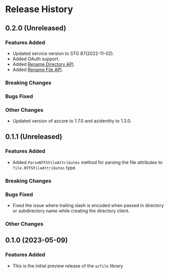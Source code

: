 # Release History

## 0.2.0 (Unreleased)

### Features Added

* Updated service version to STG 87(2022-11-02).
* Added OAuth support.
* Added [Rename Directory API](https://learn.microsoft.com/rest/api/storageservices/rename-directory).
* Added [Rename File API](https://learn.microsoft.com/rest/api/storageservices/rename-file).

### Breaking Changes

### Bugs Fixed

### Other Changes

* Updated version of azcore to 1.7.0 and azidentity to 1.3.0.

## 0.1.1 (Unreleased)

### Features Added

* Added `ParseNTFSFileAttributes` method for parsing the file attributes to `file.NTFSFileAttributes` type.

### Breaking Changes

### Bugs Fixed

* Fixed the issue where trailing slash is encoded when passed in directory or subdirectory name while creating the directory client.

### Other Changes

## 0.1.0 (2023-05-09)

### Features Added

* This is the initial preview release of the `azfile` library
